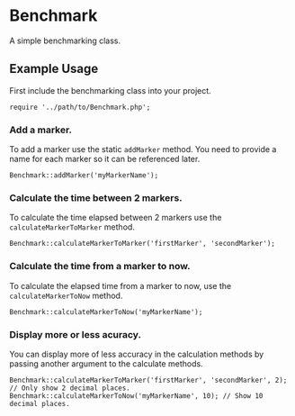 Benchmark
=========

A simple benchmarking class.

Example Usage
-------------

First include the benchmarking class into your project.

    require '../path/to/Benchmark.php';

### Add a marker.
To add a marker use the static `addMarker` method. You need to provide a name for each marker so it can be referenced later.

    Benchmark::addMarker('myMarkerName');
    
### Calculate the time between 2 markers.
To calculate the time elapsed between 2 markers use the `calculateMarkerToMarker` method.

    Benchmark::calculateMarkerToMarker('firstMarker', 'secondMarker');
    
### Calculate the time from a marker to now.
To calculate the elapsed time from a marker to now, use the `calculateMarkerToNow` method.

    Benchmark::calculateMarkerToNow('myMarkerName');

### Display more or less acuracy.
You can display more of less accuracy in the calculation methods by passing another argument to the calculate methods.

    Benchmark::calculateMarkerToMarker('firstMarker', 'secondMarker', 2); // Only show 2 decimal places.
    Benchmark::calculateMarkerToNow('myMarkerName', 10); // Show 10 decimal places.